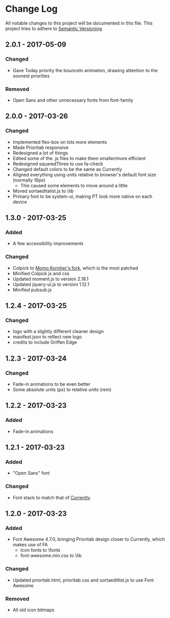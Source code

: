 # Change Log
All notable changes to this project will be documented in this file.
This project tries to adhere to [Semantic Versioning](http://semver.org/).

## 2.0.1 - 2017-05-09
### Changed
- Gave Today priority the bounceIn animation, drawing attention to the soonest priorities

### Removed
- Open Sans and other unnecessary fonts from font-family

## 2.0.0 - 2017-03-26
### Changed
- Implemented flex-box on lots more elements
- Made Prioritab responsive
- Redesigned a lot of things
- Edited some of the .js files to make them smaller/more efficient
- Redesigned squaredThree to use fa-check
- Changed default colors to be the same as Currently
- Aligned everything using units relative to browser's default font size (normally 16px)
  - This caused some elements to move around a little
- Moved sortaeditalist.js to \lib
- Primary font to be system-ui, making PT look more native on each device

## 1.3.0 - 2017-03-25
### Added
- A few accessibility improvements

### Changed
- Colpick to [Momo Kornher's fork](https://github.com/mrgrain/colpick), which is the most patched
- Minified Colpick js and css
- Updated moment.js to version 2.18.1
- Updated jquery-ui.js to version 1.12.1
- Minified pubsub.js

## 1.2.4 - 2017-03-25
### Changed
- logo with a slightly different cleaner design
- manifest.json to reflect new logo
- credits to include Griffen Edge

## 1.2.3 - 2017-03-24
### Changed
- Fade-in animations to be even better
- Some absolute units (px) to relative units (rem)

## 1.2.2 - 2017-03-23
### Added
- Fade-in animations

## 1.2.1 - 2017-03-23
### Added
- "Open Sans" font

### Changed
- Font stack to match that of [Currently](https://chrome.google.com/webstore/detail/currently/ojhmphdkpgbibohbnpbfiefkgieacjmh?hl=en)

## 1.2.0 - 2017-03-23
### Added
- Font Awesome 4.7.0, bringing Prioritab design closer to Currently, which makes use of FA
  - Icon fonts to \fonts
  - font-awesome.min.css to \lib

### Changed
- Updated prioritab.html, prioritab.css and sortaeditlist.js to use Font Awesome

### Removed
- All old icon bitmaps
